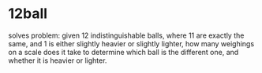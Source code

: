 12ball
======

solves problem: given 12 indistinguishable balls, where 11 are exactly the same, and 1 is either slightly heavier or slightly lighter, how many weighings on a scale does it take to determine which ball is the different one, and whether it is heavier or lighter.